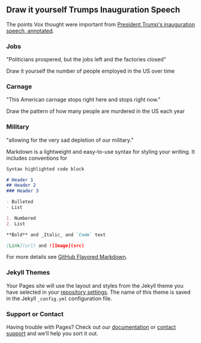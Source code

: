 ## Draw it yourself Trumps Inauguration Speech

The points Vox thought were important from [President Trump's inauguration speech, annotated](http://www.vox.com/a/president-trump-inauguration-speech-transcript-annotations). 

### Jobs
"Politicians prospered, but the jobs left and the factories closed"

Draw it yourself the number of people employed in the US over time

### Carnage
"This American carnage stops right here and stops right now."

Draw the pattern of how many people are murdered in the US each year

### Military
"allowing for the very sad depletion of our military."





Markdown is a lightweight and easy-to-use syntax for styling your writing. It includes conventions for

```markdown
Syntax highlighted code block

# Header 1
## Header 2
### Header 3

- Bulleted
- List

1. Numbered
2. List

**Bold** and _Italic_ and `Code` text

[Link](url) and ![Image](src)
```

For more details see [GitHub Flavored Markdown](https://guides.github.com/features/mastering-markdown/).

### Jekyll Themes

Your Pages site will use the layout and styles from the Jekyll theme you have selected in your [repository settings](https://github.com/cavedave/TrumpInaguration/settings). The name of this theme is saved in the Jekyll `_config.yml` configuration file.

### Support or Contact

Having trouble with Pages? Check out our [documentation](https://help.github.com/categories/github-pages-basics/) or [contact support](https://github.com/contact) and we’ll help you sort it out.

